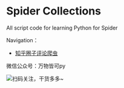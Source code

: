 # Spider Collections
All script code for learning Python for Spider

Navigation：  

- [知乎圈子评论爬虫](https://github.com/XiangtingLee/Python-script/tree/main/Spiders/知乎圈子评论爬虫)
    
微信公众号：万物皆可py  

![扫码关注，干货多多~](https://mmbiz.qpic.cn/mmbiz_jpg/EUODptNZOeAVlqzPOj0XRia477GXfcls5aJ0813zOnVibSlp35nWnjSrfTk6ibaka32HI3joZ5tgzWPUDA9Ffib25w/)
